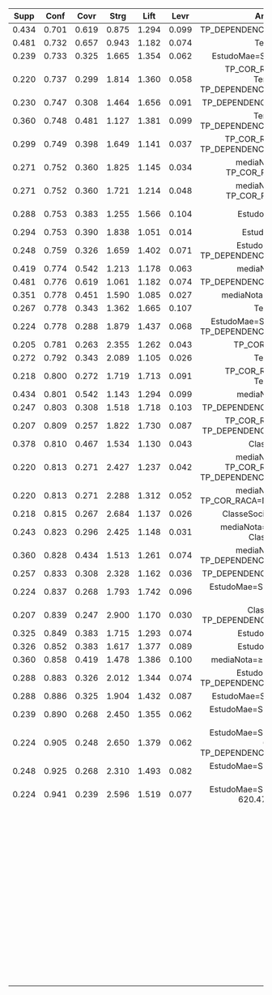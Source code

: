 |  Supp |  Conf |  Covr |  Strg |  Lift |  Levr |                                  Antecedent                                  |   |                  Consequent                  |
|:-----:|:-----:|:-----:|:-----:|:-----:|:-----:|:----------------------------------------------------------------------------:|:-:|:--------------------------------------------:|
| 0.434 | 0.701 | 0.619 | 0.875 | 1.294 | 0.099 |                       TP_DEPENDENCIA_ADM_ESC=Particular                      | → |              mediaNota=≥ 620.47              |
| 0.481 | 0.732 | 0.657 | 0.943 | 1.182 | 0.074 |                                   TemPC=Sim                                  | → |       TP_DEPENDENCIA_ADM_ESC=Particular      |
| 0.239 | 0.733 | 0.325 | 1.665 | 1.354 | 0.062 |                         EstudoMae=Superior, TemPC=Sim                        | → |              mediaNota=≥ 620.47              |
| 0.220 | 0.737 | 0.299 | 1.814 | 1.360 | 0.058 |      TP_COR_RACA=NãoBranco, TemPC=Sim, TP_DEPENDENCIA_ADM_ESC=Particular     | → |              mediaNota=≥ 620.47              |
| 0.230 | 0.747 | 0.308 | 1.464 | 1.656 | 0.091 |                        TP_DEPENDENCIA_ADM_ESC=Estadual                       | → |           mediaNota=535.38 - 620.47          |
| 0.360 | 0.748 | 0.481 | 1.127 | 1.381 | 0.099 |                 TemPC=Sim, TP_DEPENDENCIA_ADM_ESC=Particular                 | → |              mediaNota=≥ 620.47              |
| 0.299 | 0.749 | 0.398 | 1.649 | 1.141 | 0.037 |           TP_COR_RACA=NãoBranco, TP_DEPENDENCIA_ADM_ESC=Particular           | → |                   TemPC=Sim                  |
| 0.271 | 0.752 | 0.360 | 1.825 | 1.145 | 0.034 |                   mediaNota=≥ 620.47, TP_COR_RACA=NãoBranco                  | → |                   TemPC=Sim                  |
| 0.271 | 0.752 | 0.360 | 1.721 | 1.214 | 0.048 |                   mediaNota=≥ 620.47, TP_COR_RACA=NãoBranco                  | → |       TP_DEPENDENCIA_ADM_ESC=Particular      |
| 0.288 | 0.753 | 0.383 | 1.255 | 1.566 | 0.104 |                              EstudoMae=Superior                              | → | TemPC=Sim, TP_DEPENDENCIA_ADM_ESC=Particular |
| 0.294 | 0.753 | 0.390 | 1.838 | 1.051 | 0.014 |                                EstudoMae=Medio                               | → |             TP_COR_RACA=NãoBranco            |
| 0.248 | 0.759 | 0.326 | 1.659 | 1.402 | 0.071 |             EstudoMae=Superior, TP_DEPENDENCIA_ADM_ESC=Particular            | → |              mediaNota=≥ 620.47              |
| 0.419 | 0.774 | 0.542 | 1.213 | 1.178 | 0.063 |                              mediaNota=≥ 620.47                              | → |                   TemPC=Sim                  |
| 0.481 | 0.776 | 0.619 | 1.061 | 1.182 | 0.074 |                       TP_DEPENDENCIA_ADM_ESC=Particular                      | → |                   TemPC=Sim                  |
| 0.351 | 0.778 | 0.451 | 1.590 | 1.085 | 0.027 |                           mediaNota=535.38 - 620.47                          | → |             TP_COR_RACA=NãoBranco            |
| 0.267 | 0.778 | 0.343 | 1.362 | 1.665 | 0.107 |                                   TemPC=Não                                  | → |                ClasseSocial=E                |
| 0.224 | 0.778 | 0.288 | 1.879 | 1.437 | 0.068 |       EstudoMae=Superior, TemPC=Sim, TP_DEPENDENCIA_ADM_ESC=Particular       | → |              mediaNota=≥ 620.47              |
| 0.205 | 0.781 | 0.263 | 2.355 | 1.262 | 0.043 |                              TP_COR_RACA=Branco                              | → |       TP_DEPENDENCIA_ADM_ESC=Particular      |
| 0.272 | 0.792 | 0.343 | 2.089 | 1.105 | 0.026 |                                   TemPC=Não                                  | → |             TP_COR_RACA=NãoBranco            |
| 0.218 | 0.800 | 0.272 | 1.719 | 1.713 | 0.091 |                       TP_COR_RACA=NãoBranco, TemPC=Não                       | → |                ClasseSocial=E                |
| 0.434 | 0.801 | 0.542 | 1.143 | 1.294 | 0.099 |                              mediaNota=≥ 620.47                              | → |       TP_DEPENDENCIA_ADM_ESC=Particular      |
| 0.247 | 0.803 | 0.308 | 1.518 | 1.718 | 0.103 |                        TP_DEPENDENCIA_ADM_ESC=Estadual                       | → |                ClasseSocial=E                |
| 0.207 | 0.809 | 0.257 | 1.822 | 1.730 | 0.087 |            TP_COR_RACA=NãoBranco, TP_DEPENDENCIA_ADM_ESC=Estadual            | → |                ClasseSocial=E                |
| 0.378 | 0.810 | 0.467 | 1.534 | 1.130 | 0.043 |                                ClasseSocial=E                                | → |             TP_COR_RACA=NãoBranco            |
| 0.220 | 0.813 | 0.271 | 2.427 | 1.237 | 0.042 | mediaNota=≥ 620.47, TP_COR_RACA=NãoBranco, TP_DEPENDENCIA_ADM_ESC=Particular | → |                   TemPC=Sim                  |
| 0.220 | 0.813 | 0.271 | 2.288 | 1.312 | 0.052 |             mediaNota=≥ 620.47, TP_COR_RACA=NãoBranco, TemPC=Sim             | → |       TP_DEPENDENCIA_ADM_ESC=Particular      |
| 0.218 | 0.815 | 0.267 | 2.684 | 1.137 | 0.026 |                           ClasseSocial=E, TemPC=Não                          | → |             TP_COR_RACA=NãoBranco            |
| 0.243 | 0.823 | 0.296 | 2.425 | 1.148 | 0.031 |                   mediaNota=535.38 - 620.47, ClasseSocial=E                  | → |             TP_COR_RACA=NãoBranco            |
| 0.360 | 0.828 | 0.434 | 1.513 | 1.261 | 0.074 |             mediaNota=≥ 620.47, TP_DEPENDENCIA_ADM_ESC=Particular            | → |                   TemPC=Sim                  |
| 0.257 | 0.833 | 0.308 | 2.328 | 1.162 | 0.036 |                        TP_DEPENDENCIA_ADM_ESC=Estadual                       | → |             TP_COR_RACA=NãoBranco            |
| 0.224 | 0.837 | 0.268 | 1.793 | 1.742 | 0.096 |                    EstudoMae=Superior, mediaNota=≥ 620.47                    | → | TemPC=Sim, TP_DEPENDENCIA_ADM_ESC=Particular |
| 0.207 | 0.839 | 0.247 | 2.900 | 1.170 | 0.030 |                ClasseSocial=E, TP_DEPENDENCIA_ADM_ESC=Estadual               | → |             TP_COR_RACA=NãoBranco            |
| 0.325 | 0.849 | 0.383 | 1.715 | 1.293 | 0.074 |                              EstudoMae=Superior                              | → |                   TemPC=Sim                  |
| 0.326 | 0.852 | 0.383 | 1.617 | 1.377 | 0.089 |                              EstudoMae=Superior                              | → |       TP_DEPENDENCIA_ADM_ESC=Particular      |
| 0.360 | 0.858 | 0.419 | 1.478 | 1.386 | 0.100 |                         mediaNota=≥ 620.47, TemPC=Sim                        | → |       TP_DEPENDENCIA_ADM_ESC=Particular      |
| 0.288 | 0.883 | 0.326 | 2.012 | 1.344 | 0.074 |             EstudoMae=Superior, TP_DEPENDENCIA_ADM_ESC=Particular            | → |                   TemPC=Sim                  |
| 0.288 | 0.886 | 0.325 | 1.904 | 1.432 | 0.087 |                         EstudoMae=Superior, TemPC=Sim                        | → |       TP_DEPENDENCIA_ADM_ESC=Particular      |
| 0.239 | 0.890 | 0.268 | 2.450 | 1.355 | 0.062 |                    EstudoMae=Superior, mediaNota=≥ 620.47                    | → |                   TemPC=Sim                  |
| 0.224 | 0.905 | 0.248 | 2.650 | 1.379 | 0.062 |   EstudoMae=Superior, mediaNota=≥ 620.47, TP_DEPENDENCIA_ADM_ESC=Particular  | → |                   TemPC=Sim                  |
| 0.248 | 0.925 | 0.268 | 2.310 | 1.493 | 0.082 |                    EstudoMae=Superior, mediaNota=≥ 620.47                    | → |       TP_DEPENDENCIA_ADM_ESC=Particular      |
| 0.224 | 0.941 | 0.239 | 2.596 | 1.519 | 0.077 |               EstudoMae=Superior, mediaNota=≥ 620.47, TemPC=Sim              | → |       TP_DEPENDENCIA_ADM_ESC=Particular      |
|       |       |       |       |       |       |                                                                              |   |                                              |
|       |       |       |       |       |       |                                                                              |   |                                              |
|       |       |       |       |       |       |                                                                              |   |                                              |
|       |       |       |       |       |       |                                                                              |   |                                              |
|       |       |       |       |       |       |                                                                              |   |                                              |
|       |       |       |       |       |       |                                                                              |   |                                              |
|       |       |       |       |       |       |                                                                              |   |                                              |
|       |       |       |       |       |       |                                                                              |   |                                              |
|       |       |       |       |       |       |                                                                              |   |                                              |
|       |       |       |       |       |       |                                                                              |   |                                              |
|       |       |       |       |       |       |                                                                              |   |                                              |
|       |       |       |       |       |       |                                                                              |   |                                              |
|       |       |       |       |       |       |                                                                              |   |                                              |
|       |       |       |       |       |       |                                                                              |   |                                              |
|       |       |       |       |       |       |                                                                              |   |                                              |
|       |       |       |       |       |       |                                                                              |   |                                              |
|       |       |       |       |       |       |                                                                              |   |                                              |
|       |       |       |       |       |       |                                                                              |   |                                              |
|       |       |       |       |       |       |                                                                              |   |                                              |
|       |       |       |       |       |       |                                                                              |   |                                              |
|       |       |       |       |       |       |                                                                              |   |                                              |
|       |       |       |       |       |       |                                                                              |   |                                              |
|       |       |       |       |       |       |                                                                              |   |                                              |
|       |       |       |       |       |       |                                                                              |   |                                              |
|       |       |       |       |       |       |                                                                              |   |                                              |
|       |       |       |       |       |       |                                                                              |   |                                              |
|       |       |       |       |       |       |                                                                              |   |                                              |
|       |       |       |       |       |       |                                                                              |   |                                              |
|       |       |       |       |       |       |                                                                              |   |                                              |
|       |       |       |       |       |       |                                                                              |   |                                              |
|       |       |       |       |       |       |                                                                              |   |                                              |
|       |       |       |       |       |       |                                                                              |   |                                              |
|       |       |       |       |       |       |                                                                              |   |                                              |
|       |       |       |       |       |       |                                                                              |   |                                              |
|       |       |       |       |       |       |                                                                              |   |                                              |
|       |       |       |       |       |       |                                                                              |   |                                              |
|       |       |       |       |       |       |                                                                              |   |                                              |
|       |       |       |       |       |       |                                                                              |   |                                              |
|       |       |       |       |       |       |                                                                              |   |                                              |
|       |       |       |       |       |       |                                                                              |   |                                              |
|       |       |       |       |       |       |                                                                              |   |                                              |
|       |       |       |       |       |       |                                                                              |   |                                              |
|       |       |       |       |       |       |                                                                              |   |                                              |
|       |       |       |       |       |       |                                                                              |   |                                              |
|       |       |       |       |       |       |                                                                              |   |                                              |
|       |       |       |       |       |       |                                                                              |   |                                              |
|       |       |       |       |       |       |                                                                              |   |                                              |
|       |       |       |       |       |       |                                                                              |   |                                              |
|       |       |       |       |       |       |                                                                              |   |                                              |
|       |       |       |       |       |       |                                                                              |   |                                              |
|       |       |       |       |       |       |                                                                              |   |                                              |
|       |       |       |       |       |       |                                                                              |   |                                              |
|       |       |       |       |       |       |                                                                              |   |                                              |
|       |       |       |       |       |       |                                                                              |   |                                              |
|       |       |       |       |       |       |                                                                              |   |                                              |
|       |       |       |       |       |       |                                                                              |   |                                              |
|       |       |       |       |       |       |                                                                              |   |                                              |
|       |       |       |       |       |       |                                                                              |   |                                              |
|       |       |       |       |       |       |                                                                              |   |                                              |